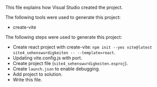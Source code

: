 This file explains how Visual Studio created the project.

The following tools were used to generate this project:
- create-vite

The following steps were used to generate this project:
- Create react project with create-vite: `npm init --yes vite@latest site4_sehenswurdigkeiten -- --template=react`.
- Updating vite.config.js with port.
- Create project file (`site4_sehenswurdigkeiten.esproj`).
- Create `launch.json` to enable debugging.
- Add project to solution.
- Write this file.

